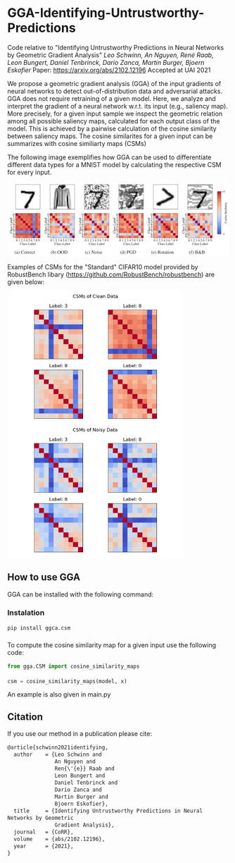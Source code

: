 # GGA-Identifying-Untrustworthy-Predictions
Code relative to "Identifying Untrustworthy Predictions in Neural Networks by Geometric Gradient Analysis"
*Leo Schwinn, An Nguyen, René Raab, Leon Bungert, Daniel Tenbrinck, Dario Zanca, Martin Burger, Bjoern Eskofier*
Paper: https://arxiv.org/abs/2102.12196
Accepted at UAI 2021

We propose a geometric gradient analysis (GGA) of the input gradients of neural networks to detect out-of-distribution data and adversarial attacks. GGA does not require retraining of a given model. Here, we analyze and interpret the gradient of a neural network w.r.t. its input (e.g., saliency map). More precisely, for a given input sample we inspect the geometric relation among all possible saliency maps, calculated for each output class of the model. This is achieved by a pairwise calculation of the cosine similarity between saliency maps. The cosine similarites for a given input can be summarizes with cosine similiarty maps (CSMs)

The following image exemplifies how GGA can be used to differentiate different data types for a MNIST model by calculating the respective CSM for every input.

<img src="./Images/CSM_MNIST.JPG">

Examples of CSMs for the "Standard" CIFAR10 model provided by RobustBench libary (https://github.com/RobustBench/robustbench) are given below:

<p float="center">
  <img src="./Images/CSM_Clean_Data_CIFAR10_Model.png", width=400>
  <img src="./Images/CSM_Noisy_Data_CIFAR10_Model.png", width=400>
</p>

## How to use GGA

GGA can be installed with the following command:

### Instalation
```
pip install ggca.csm
```

###

To compute the cosine similarity map for a given input use the following code:

``` python
from gga.CSM import cosine_similarity_maps

csm = cosine_similarity_maps(model, x)
```

An example is also given in main.py

## Citation

If you use our method in a publication please cite:
```
@article{schwinn2021identifying,
  author    = {Leo Schwinn and
               An Nguyen and
               Ren{\'{e}} Raab and
               Leon Bungert and
               Daniel Tenbrinck and
               Dario Zanca and
               Martin Burger and
               Bjoern Eskofier},
  title     = {Identifying Untrustworthy Predictions in Neural Networks by Geometric
               Gradient Analysis},
  journal   = {CoRR},
  volume    = {abs/2102.12196},
  year      = {2021},
}
```
